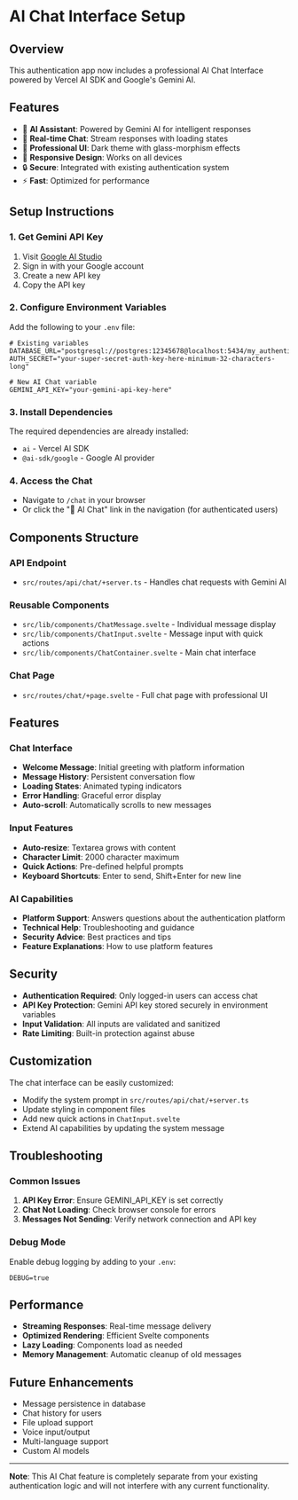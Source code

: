 # AI Chat Interface Setup

## Overview
This authentication app now includes a professional AI Chat Interface powered by Vercel AI SDK and Google's Gemini AI.

## Features
- 🤖 **AI Assistant**: Powered by Gemini AI for intelligent responses
- 💬 **Real-time Chat**: Stream responses with loading states
- 🎨 **Professional UI**: Dark theme with glass-morphism effects
- 📱 **Responsive Design**: Works on all devices
- 🔒 **Secure**: Integrated with existing authentication system
- ⚡ **Fast**: Optimized for performance

## Setup Instructions

### 1. Get Gemini API Key
1. Visit [Google AI Studio](https://aistudio.google.com/)
2. Sign in with your Google account
3. Create a new API key
4. Copy the API key

### 2. Configure Environment Variables
Add the following to your `.env` file:

```env
# Existing variables
DATABASE_URL="postgresql://postgres:12345678@localhost:5434/my_authentication_db"
AUTH_SECRET="your-super-secret-auth-key-here-minimum-32-characters-long"

# New AI Chat variable
GEMINI_API_KEY="your-gemini-api-key-here"
```

### 3. Install Dependencies
The required dependencies are already installed:
- `ai` - Vercel AI SDK
- `@ai-sdk/google` - Google AI provider

### 4. Access the Chat
- Navigate to `/chat` in your browser
- Or click the "🤖 AI Chat" link in the navigation (for authenticated users)

## Components Structure

### API Endpoint
- `src/routes/api/chat/+server.ts` - Handles chat requests with Gemini AI

### Reusable Components
- `src/lib/components/ChatMessage.svelte` - Individual message display
- `src/lib/components/ChatInput.svelte` - Message input with quick actions
- `src/lib/components/ChatContainer.svelte` - Main chat interface

### Chat Page
- `src/routes/chat/+page.svelte` - Full chat page with professional UI

## Features

### Chat Interface
- **Welcome Message**: Initial greeting with platform information
- **Message History**: Persistent conversation flow
- **Loading States**: Animated typing indicators
- **Error Handling**: Graceful error display
- **Auto-scroll**: Automatically scrolls to new messages

### Input Features
- **Auto-resize**: Textarea grows with content
- **Character Limit**: 2000 character maximum
- **Quick Actions**: Pre-defined helpful prompts
- **Keyboard Shortcuts**: Enter to send, Shift+Enter for new line

### AI Capabilities
- **Platform Support**: Answers questions about the authentication platform
- **Technical Help**: Troubleshooting and guidance
- **Security Advice**: Best practices and tips
- **Feature Explanations**: How to use platform features

## Security
- **Authentication Required**: Only logged-in users can access chat
- **API Key Protection**: Gemini API key stored securely in environment variables
- **Input Validation**: All inputs are validated and sanitized
- **Rate Limiting**: Built-in protection against abuse

## Customization
The chat interface can be easily customized:
- Modify the system prompt in `src/routes/api/chat/+server.ts`
- Update styling in component files
- Add new quick actions in `ChatInput.svelte`
- Extend AI capabilities by updating the system message

## Troubleshooting

### Common Issues
1. **API Key Error**: Ensure GEMINI_API_KEY is set correctly
2. **Chat Not Loading**: Check browser console for errors
3. **Messages Not Sending**: Verify network connection and API key

### Debug Mode
Enable debug logging by adding to your `.env`:
```env
DEBUG=true
```

## Performance
- **Streaming Responses**: Real-time message delivery
- **Optimized Rendering**: Efficient Svelte components
- **Lazy Loading**: Components load as needed
- **Memory Management**: Automatic cleanup of old messages

## Future Enhancements
- Message persistence in database
- Chat history for users
- File upload support
- Voice input/output
- Multi-language support
- Custom AI models

---

**Note**: This AI Chat feature is completely separate from your existing authentication logic and will not interfere with any current functionality.

